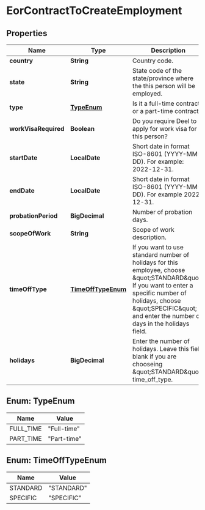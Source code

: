 

# EorContractToCreateEmployment


## Properties

| Name | Type | Description | Notes |
|------------ | ------------- | ------------- | -------------|
|**country** | **String** | Country code. |  |
|**state** | **String** | State code of the state/province where the this person will be employed. |  [optional] |
|**type** | [**TypeEnum**](#TypeEnum) | Is it a full-time contract or a part-time contract? |  [optional] |
|**workVisaRequired** | **Boolean** | Do you require Deel to apply for work visa for this person? |  |
|**startDate** | **LocalDate** | Short date in format ISO-8601 (YYYY-MM-DD). For example: 2022-12-31. |  |
|**endDate** | **LocalDate** | Short date in format ISO-8601 (YYYY-MM-DD). For example 2022-12-31. |  [optional] |
|**probationPeriod** | **BigDecimal** | Number of probation days. |  [optional] |
|**scopeOfWork** | **String** | Scope of work description. |  [optional] |
|**timeOffType** | [**TimeOffTypeEnum**](#TimeOffTypeEnum) | If you want to use standard number of holidays for this employee, choose \&quot;STANDARD\&quot;. If you want to enter a specific number of holidays, choose \&quot;SPECIFIC\&quot; and enter the number of days in the holidays field. |  [optional] |
|**holidays** | **BigDecimal** | Enter the number of holidays. Leave this field blank if you are chooseing \&quot;STANDARD\&quot; time_off_type. |  [optional] |



## Enum: TypeEnum

| Name | Value |
|---- | -----|
| FULL_TIME | &quot;Full-time&quot; |
| PART_TIME | &quot;Part-time&quot; |



## Enum: TimeOffTypeEnum

| Name | Value |
|---- | -----|
| STANDARD | &quot;STANDARD&quot; |
| SPECIFIC | &quot;SPECIFIC&quot; |




